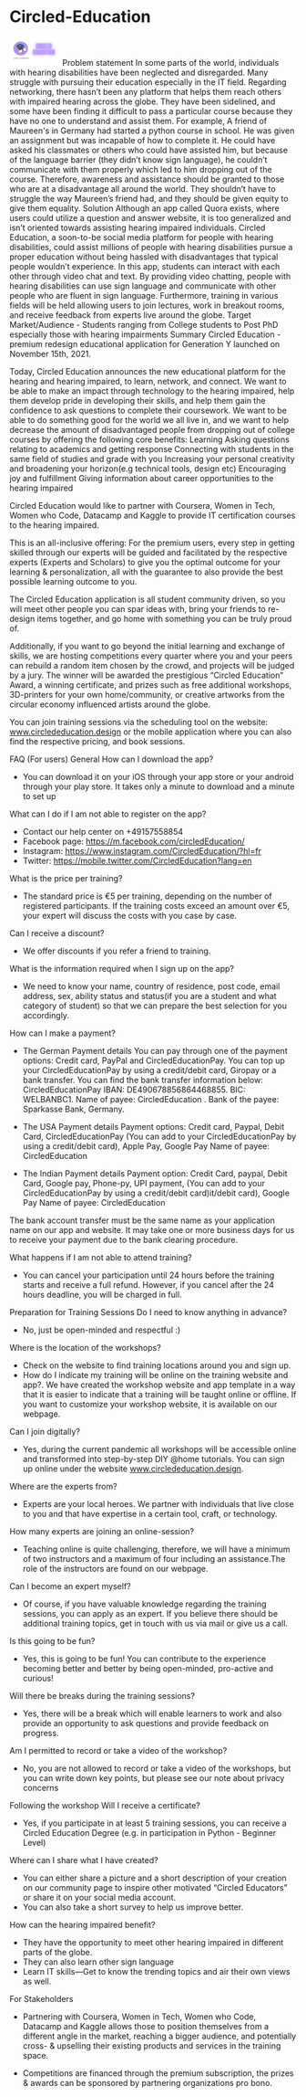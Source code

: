# Circled-Education
<img height=50px src="https://github.com/RuchikaSuryawanshi7/Circled-Education/blob/main/Images/Black%20and%20Blue%20Thin%20Geometric%20Lines%20Pitch%20Deck%20for%20Nonprofits%20Pitch%20Deck%20Presentation.png">
Problem statement
In some parts of the world, individuals with hearing disabilities have been neglected and disregarded. Many struggle with pursuing their education especially in the IT field. Regarding networking, there hasn’t been any platform that helps them reach others with impaired hearing across the globe. They have been sidelined, and some have been finding it difficult to pass a particular course because they have no one to understand and assist them. For example, A friend of Maureen's in Germany had started a python course in school. He was given an assignment but was incapable of how to complete it. He could have asked his classmates or others who could have assisted him, but because of the language barrier (they didn’t know sign language), he couldn’t communicate with them properly which led to him dropping out of the course. Therefore, awareness and assistance should be granted to those who are at a disadvantage all around the world. They shouldn’t have to struggle the way Maureen’s friend had, and they should be given equity to give them equality.
Solution
Although an app called Quora exists, where users could utilize a question and answer website, it is too generalized and isn’t oriented towards assisting hearing impaired individuals. Circled Education, a soon-to-be social media platform for people with hearing disabilities, could assist millions of people with hearing disabilities pursue a proper education without being hassled with disadvantages that typical people wouldn’t experience. In this app, students can interact with each other through video chat and text. By providing video chatting, people with hearing disabilities can use sign language and communicate with other people who are fluent in sign language. Furthermore, training in various fields will be held allowing users to join lectures, work in breakout rooms, and receive feedback from experts live around the globe. 
Target Market/Audience
- Students ranging from College students to Post PhD especially those with hearing impairments
Summary
Circled Education - premium redesign educational application for Generation Y launched on November 15th, 2021.

Today, Circled Education announces the new educational platform for the hearing and hearing impaired, to learn, network, and connect. We want to be able to make an impact through technology to the hearing impaired, help them develop pride in developing their skills, and help them gain the confidence to ask questions to complete their coursework. We want to be able to do something good for the world we all live in, and we want to help decrease the amount of disadvantaged people from dropping out of college courses by offering the following core benefits:
Learning
Asking questions relating to academics and getting response
Connecting with students in the same field of studies and grade with you 
Increasing your personal creativity and broadening your horizon(e.g technical tools, design etc)
Encouraging joy and fulfillment
Giving information about career opportunities to the hearing impaired

Circled Education would like to partner with Coursera, Women in Tech, Women who Code, Datacamp and Kaggle to provide IT certification courses to the hearing impaired.

This is an all-inclusive offering: For the premium users, every step in getting skilled through our experts will be guided and facilitated by the respective experts (Experts and Scholars) to give you the optimal outcome for your learning & personalization, all with the guarantee to also provide the best possible learning outcome to you.

The Circled Education application is all student community driven, so you will meet other people you can spar ideas with, bring your friends to re-design items together, and go home with something you can be truly proud of.

Additionally, if you want to go beyond the initial learning and exchange of skills, we are hosting competitions every quarter where you and your peers can rebuild a random item chosen by the crowd, and projects will be judged by a jury. The winner will be awarded the prestigious “Circled Education” Award, a winning certificate, and prizes such as free additional workshops, 3D-printers for your own home/community, or creative artworks from the circular economy influenced artists around the globe.

You can join training sessions via the scheduling tool on the website: www.circlededucation.design or the mobile application where you can also find the respective pricing, and book sessions.


FAQ (For users)
General
How can I download the app?
- You can download it on your iOS through your app store or your android through your play store. It takes only a minute to download and a minute to set up

What can I do if I am not able to register on the app?
- Contact our help center on +49157558854
- Facebook page: https://m.facebook.com/circledEducation/ 
- Instagram: https://www.instagram.com/CircledEducation/?hl=fr 
- Twitter: https://mobile.twitter.com/CircledEducation?lang=en

What is the price per training?
- The standard price is €5 per training, depending on the number of registered participants. If the training costs exceed an amount over €5, your expert will discuss the costs with you case by case.

Can I receive a discount?
- We offer discounts if you refer a friend to training.

What is the information required when I sign up on the app?
- We need to know your name, country of residence, post code, email address, sex, ability status and status(if you are a student and what category of student) so that we can prepare the best selection for you accordingly.

How can I make a payment?
- The German Payment details
You can pay through one of the payment options: Credit card, PayPal and CircledEducationPay. You can top up your CircledEducationPay by using a credit/debit card, Giropay or a bank transfer. You can find the bank transfer information below: CircledEducationPay IBAN: DE490678856864468855. BIC: WELBANBC1.
Name of payee: CircledEducation .
Bank of the payee: Sparkasse Bank, Germany. 
- The USA Payment details
Payment options: Credit card, Paypal, Debit Card, CircledEducationPay (You can add to your CircledEducationPay by using a credit/debit card), Apple Pay, Google Pay
Name of payee: CircledEducation




- The Indian Payment details
Payment option: Credit Card, paypal, Debit Card, Google pay, Phone-py, UPI payment, (You can add to your CircledEducationPay by using a credit/debit card)it/debit card), Google Pay
Name of payee: CircledEducation


The bank account transfer must be the same name as your application name on our app and website. It may take one or more business days for us to receive your payment due to the bank clearing procedure.

What happens if I am not able to attend training?
- You can cancel your participation until 24 hours before the training starts and receive a full refund. However, if you cancel after the 24 hours deadline, you will be charged in full.

Preparation for Training Sessions
Do I need to know anything in advance?
- No, just be open-minded and respectful :)

Where is the location of the workshops?
- Check on the website to find training locations around you and sign up.
- How do I indicate my training will be online on the training website and app?. We have created the workshop website and app template in a way that it is easier to indicate that a training will be taught online or offline. If you want to customize your workshop website, it is available on our webpage.

Can I join digitally?
- Yes, during the current pandemic all workshops will be accessible online and transformed into step-by-step DIY @home tutorials. You can sign up online under the website www.circlededucation.design.

Where are the experts from?
- Experts are your local heroes. We partner with individuals that live close to you and that have expertise in a certain tool, craft, or technology.

How many experts are joining an online-session?
- Teaching online is quite challenging, therefore, we will have a minimum of two instructors and a maximum of four including an assistance.The role of the instructors are found on our webpage.

Can I become an expert myself?
- Of course, if you have valuable knowledge regarding the training sessions, you can apply as an expert. If you believe there should be additional training topics, get in touch with us via mail or give us a call.

Is this going to be fun?
- Yes, this is going to be fun! You can contribute to the experience becoming better and better by being open-minded, pro-active and curious!

Will there be breaks during the training sessions?
- Yes, there will be a break which will enable learners to work and also provide an opportunity to ask questions and provide feedback on progress.

Am I permitted to record or take a video of the workshop?
- No, you are not allowed to record or take a video of the workshops, but you can write down key points, but please see our note about privacy concerns

Following the workshop
Will I receive a certificate?
- Yes, if you participate in at least 5 training sessions, you can receive a Circled Education Degree (e.g. in participation in Python - Beginner Level)

Where can I share what I have created?
- You can either share a picture and a short description of your creation on our community page to inspire other motivated “Circled Educators” or share it on your social media account.
- You can also take a short survey to help us improve better.

How can the hearing impaired benefit?
- They have the opportunity to meet other hearing impaired in different parts of the globe.
- They can also learn other sign language 
- Learn IT skills—Get to know the trending topics and air their own views as well. 


For Stakeholders

- Partnering with Coursera, Women in Tech, Women who Code, Datacamp and Kaggle allows those to position themselves from a different angle in the market, reaching a bigger audience, and potentially cross- & upselling their existing products and services in the training space. 

- Competitions are financed through the premium subscription, the prizes & awards can be sponsored by partnering organizations pro bono.

